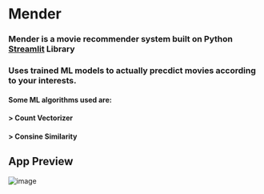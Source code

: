 # Mender
### Mender is a movie recommender system built on Python [Streamlit](https://streamlit.io/) Library
### Uses trained ML models to actually precdict movies according to your interests.
#### Some ML algorithms used are:
####  > Count Vectorizer
####  > Consine Similarity

## App Preview

![image](https://user-images.githubusercontent.com/53685410/190224585-3a8a9412-bac7-4c53-8c65-765e4c6ae9df.png)





